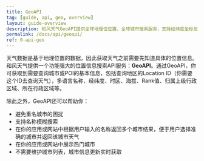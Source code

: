 ```yaml
---
title: GeoAPI
tag: [guide, api, geo, overview]
layout: guide-overview
description: 和风天气GeoAPI提供全球地理位位置、全球城市搜索服务，支持经纬度坐标反查、多语言、模糊搜索等功能。
permalink: /docs/api/geoapi/
ref: 0-api-geo
---
```


天气数据是基于地理位置的数据，因此获取天气之前需要先知道具体的位置信息。和风天气提供一个功能强大的位置信息搜索API服务：**GeoAPI**。通过GeoAPI，你可获取到需要查询城市或POI的基本信息，包括查询地区的Location ID（你需要这个ID去查询天气），多语言名称、经纬度、时区、海拔、Rank值、归属上级行政区域、所在行政区域等。

除此之外，GeoAPI还可以帮助你：

- 避免重名城市的困扰
- 支持名称模糊搜索
- 在你的应用或网站中根据用户输入的名称返回多个城市结果，便于用户选择准确的城市并返回该城市天气
- 在你的应用或网站中展示热门城市
- 不需要维护城市列表，城市信息更新实时获取  